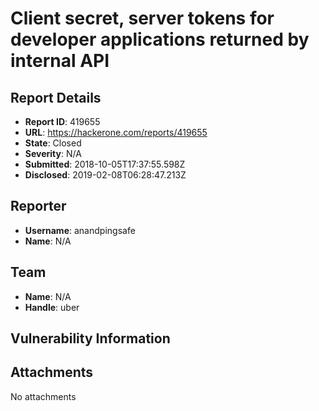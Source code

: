 # Client secret, server tokens for developer applications returned by internal API

## Report Details
- **Report ID**: 419655
- **URL**: https://hackerone.com/reports/419655
- **State**: Closed
- **Severity**: N/A
- **Submitted**: 2018-10-05T17:37:55.598Z
- **Disclosed**: 2019-02-08T06:28:47.213Z

## Reporter
- **Username**: anandpingsafe
- **Name**: N/A

## Team
- **Name**: N/A
- **Handle**: uber

## Vulnerability Information


## Attachments
No attachments
